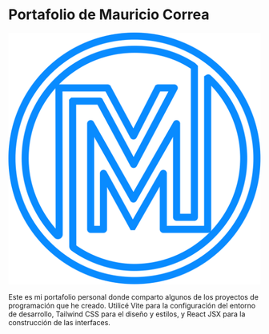 # Portafolio de Mauricio Correa

![Icono de la aplicación](./FRONT/public/img/logo_fina_portafolio.svg)

Este es mi portafolio personal donde comparto algunos de los proyectos de programación que he creado. Utilicé Vite para la configuración del entorno de desarrollo, Tailwind CSS para el diseño y estilos, y React JSX para la construcción de las interfaces.
